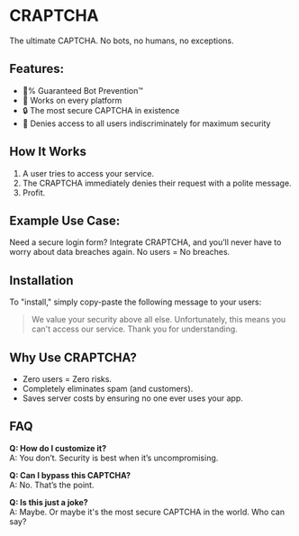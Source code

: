 # CRAPTCHA

The ultimate CAPTCHA. No bots, no humans, no exceptions.

## Features:
- 💯% Guaranteed Bot Prevention™
- 🎉 Works on every platform
- 🔒 The most secure CAPTCHA in existence
- 🛑 Denies access to all users indiscriminately for maximum security

## How It Works
1. A user tries to access your service.
2. The CRAPTCHA immediately denies their request with a polite message.
3. Profit.

## Example Use Case:
Need a secure login form? Integrate CRAPTCHA, and you’ll never have to worry about data breaches again. No users = No breaches.

## Installation
To "install," simply copy-paste the following message to your users:

> We value your security above all else. Unfortunately, this means you can't access our service. Thank you for understanding.

## Why Use CRAPTCHA?
- Zero users = Zero risks.
- Completely eliminates spam (and customers).
- Saves server costs by ensuring no one ever uses your app.

## FAQ
**Q: How do I customize it?**  
A: You don’t. Security is best when it’s uncompromising.

**Q: Can I bypass this CAPTCHA?**  
A: No. That’s the point.

**Q: Is this just a joke?**  
A: Maybe. Or maybe it's the most secure CAPTCHA in the world. Who can say?
